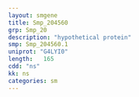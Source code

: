 ```yaml
---
layout: smgene
title: Smp_204560
grp: Smp_20
description: "hypothetical protein"
smp: Smp_204560.1
uniprot: "G4LYI0"
length:   165
cdd: "ns"
kk: ns
categories: sm
---
```

